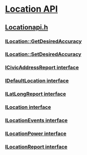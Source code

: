 # [Location API](../_winlocation/index.md)
## [Locationapi.h](index.md)
### [ILocation::GetDesiredAccuracy](../locationapi/nf-locationapi-ilocation-getdesiredaccuracy.md)
### [ILocation::SetDesiredAccuracy](../locationapi/nf-locationapi-ilocation-setdesiredaccuracy.md)
### [ICivicAddressReport interface](../locationapi/nn-locationapi-icivicaddressreport.md)
### [IDefaultLocation interface](../locationapi/nn-locationapi-idefaultlocation.md)
### [ILatLongReport interface](../locationapi/nn-locationapi-ilatlongreport.md)
### [ILocation interface](../locationapi/nn-locationapi-ilocation.md)
### [ILocationEvents interface](../locationapi/nn-locationapi-ilocationevents.md)
### [ILocationPower interface](../locationapi/nn-locationapi-ilocationpower.md)
### [ILocationReport interface](../locationapi/nn-locationapi-ilocationreport.md)
